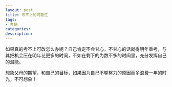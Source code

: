 ```yaml
---
layout: post
title: 考不上的可能性
tags:
- 考研
categories:
description:
---
```


如果真的考不上可改怎么办呢？自己肯定不会甘心，不甘心的话就得明年重考，与其把机会压在明年花更多的时间，不如在剩下的为数不多的时间里，充分发挥自己的潜能。

想象父母的期望，和自己的目标，如果因为自己不够努力的原因而多浪费一年的时光，不可想象！
